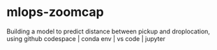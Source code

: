 # mlops-zoomcap

Building a model to predict distance between pickup and droplocation, using github codespace | conda env | vs code | jupyter
